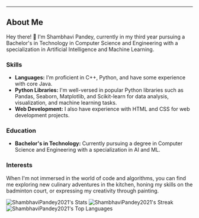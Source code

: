 ---

## About Me

Hey there! 👋 I'm Shambhavi Pandey, currently in my third year pursuing a Bachelor's in Technology in Computer Science and Engineering with a specialization in Artificial Intelligence and Machine Learning.

### Skills

- **Languages:** I'm proficient in C++, Python, and have some experience with core Java.
- **Python Libraries:** I'm well-versed in popular Python libraries such as Pandas, Seaborn, Matplotlib, and Scikit-learn for data analysis, visualization, and machine learning tasks.
- **Web Development:** I also have experience with HTML and CSS for web development projects.

### Education

- **Bachelor's in Technology:** Currently pursuing a degree in Computer Science and Engineering with a specialization in AI and ML.

### Interests

When I'm not immersed in the world of code and algorithms, you can find me exploring new culinary adventures in the kitchen, honing my skills on the badminton court, or expressing my creativity through painting.




![ShambhaviPandey2021's Stats](https://github-readme-stats.vercel.app/api?username=ShambhaviPandey2021&theme=vue-dark&show_icons=true&hide_border=true&count_private=true)
![ShambhaviPandey2021's Streak](https://github-readme-streak-stats.herokuapp.com/?user=ShambhaviPandey2021&theme=vue-dark&hide_border=true)
![ShambhaviPandey2021's Top Languages](https://github-readme-stats.vercel.app/api/top-langs/?username=ShambhaviPandey2021&theme=vue-dark&show_icons=true&hide_border=true&layout=compact)
